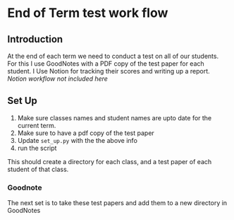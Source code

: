 # End of Term test work flow

## Introduction
At the end of each term we need to conduct a test on all of our students. For this I use GoodNotes with a PDF copy of the test paper for each student.
I Use Notion for tracking their scores and writing up a report.
_Notion workflow not included here_

## Set Up
1. Make sure classes names and student names are upto date for the current term.
2. Make sure to have a pdf copy of the test paper
3. Update `set_up.py` with the the above info
4. run the script

This should create a directory for each class, and a test paper of each student of that class.

### Goodnote
The next set is to take these test papers and add them to a new directory in GoodNotes
